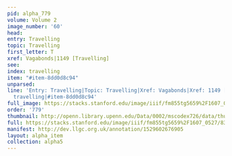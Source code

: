 ```yaml
---
pid: alpha_779
volume: Volume 2
image_number: '60'
head: 
entry: Travelling
topic: Travelling
first_letter: T
xref: Vagabonds|1149 [Travelling]
see: 
index: travelling
item: "#item-8dd0d8c94"
unparsed: 
line: 'Entry: Travelling|Topic: Travelling|Xref: Vagabonds|Xref: 1149 [Travelling]|Index:
  travelling|#item-8dd0d8c94'
full_image: https://stacks.stanford.edu/image/iiif/fm855tg5659%2F1607_0527/full/full/0/default.jpg
order: '779'
thumbnail: http://openn.library.upenn.edu/Data/0002/mscodex726/data/thumb/1607_0527_thumb.jpg
full: https://stacks.stanford.edu/image/iiif/fm855tg5659%2F1607_0527/830,1668,2897,507/full/0/default.jpg
manifest: http://dev.llgc.org.uk/annotation/1529602676905
layout: alpha_item
collection: alpha5
---
```


